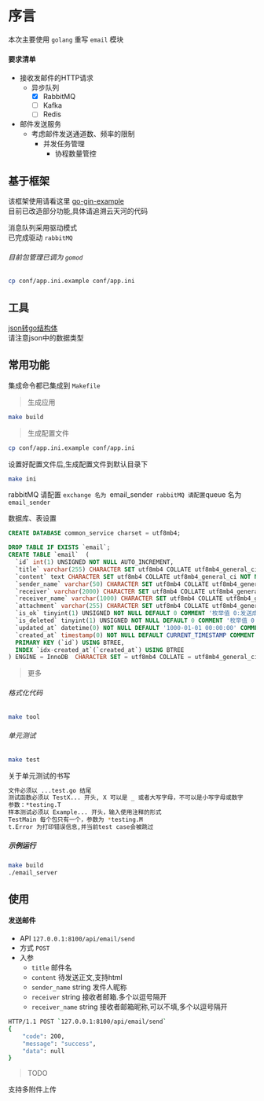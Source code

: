 # 序言
本次主要使用 `golang` 重写 `email` 模块  

#### 要求清单

* 接收发邮件的HTTP请求
    - 异步队列
        - [x] RabbitMQ
        - [ ] Kafka
        - [ ] Redis
* 邮件发送服务
    - 考虑邮件发送通道数、频率的限制
        - 并发任务管理
            - 协程数量管控

## 基于框架

该框架使用请看这里 [go-gin-example](https://email_server/blob/master/README_ZH.md)  
目前已改造部分功能,具体请追溯云天河的代码  

消息队列采用驱动模式  
已完成驱动 `rabbitMQ`  

###### 目前包管理已调为 `gomod`  

~~~bash
cp conf/app.ini.example conf/app.ini  
~~~

## 工具

[json转go结构体](https://www.sojson.com/json/json2go.html)  
请注意json中的数据类型  

## 常用功能
集成命令都已集成到 `Makefile`

> 生成应用

~~~bash
make build
~~~

> 生成配置文件

~~~bash
cp conf/app.ini.example conf/app.ini  
~~~

设置好配置文件后,生成配置文件到默认目录下

~~~bash
make ini
~~~

rabbitMQ 请配置 `exchange 名为 `email_sender` 
rabbitMQ 请配置 `queue 名为 `email_sender` 

数据库、表设置  
~~~sql
CREATE DATABASE common_service charset = utf8mb4;

DROP TABLE IF EXISTS `email`;
CREATE TABLE `email`  (
  `id` int(1) UNSIGNED NOT NULL AUTO_INCREMENT,
  `title` varchar(255) CHARACTER SET utf8mb4 COLLATE utf8mb4_general_ci NOT NULL DEFAULT '' COMMENT '邮件标题',
  `content` text CHARACTER SET utf8mb4 COLLATE utf8mb4_general_ci NOT NULL COMMENT '邮件内容',
  `sender_name` varchar(50) CHARACTER SET utf8mb4 COLLATE utf8mb4_general_ci NOT NULL DEFAULT '' COMMENT '发件者姓名.发起方自定义',
  `receiver` varchar(2000) CHARACTER SET utf8mb4 COLLATE utf8mb4_general_ci NOT NULL DEFAULT '' COMMENT '接收者邮箱.多个以逗号隔开',
  `receiver_name` varchar(1000) CHARACTER SET utf8mb4 COLLATE utf8mb4_general_ci NOT NULL DEFAULT '' COMMENT '接收者姓名.多个以逗号隔开',
  `attachment` varchar(255) CHARACTER SET utf8mb4 COLLATE utf8mb4_general_ci NOT NULL DEFAULT '' COMMENT '附件信息',
  `is_ok` tinyint(1) UNSIGNED NOT NULL DEFAULT 0 COMMENT '枚举值 0:发送成功,1:发送失败',
  `is_deleted` tinyint(1) UNSIGNED NOT NULL DEFAULT 0 COMMENT '枚举值 0:正常,1:删除',
  `updated_at` datetime(0) NOT NULL DEFAULT '1000-01-01 00:00:00' COMMENT '更新时间',
  `created_at` timestamp(0) NOT NULL DEFAULT CURRENT_TIMESTAMP COMMENT '创建时间',
  PRIMARY KEY (`id`) USING BTREE,
  INDEX `idx-created_at`(`created_at`) USING BTREE
) ENGINE = InnoDB  CHARACTER SET = utf8mb4 COLLATE = utf8mb4_general_ci COMMENT = '邮件服务' ROW_FORMAT = Compact;
~~~

> 更多

###### 格式化代码

~~~bash
make tool
~~~

###### 单元测试

~~~bash
make test
~~~

关于单元测试的书写  

~~~bash
文件必须以 ...test.go 结尾
测试函数必须以 TestX... 开头, X 可以是 _ 或者大写字母，不可以是小写字母或数字
参数：*testing.T
样本测试必须以 Example... 开头，输入使用注释的形式
TestMain 每个包只有一个，参数为 *testing.M
t.Error 为打印错误信息,并当前test case会被跳过
~~~

##### 示例运行

~~~bash
make build
./email_server
~~~

## 使用

#### 发送邮件

- API `127.0.0.1:8100/api/email/send`  
- 方式 `POST`
- 入参
    - `title` 邮件名
    - `content` 待发送正文,支持html
    - `sender_name` string 发件人昵称
    - `receiver` string 接收者邮箱.多个以逗号隔开
    - `receiver_name` string 接收者邮箱昵称,可以不填,多个以逗号隔开

~~~bash
HTTP/1.1 POST `127.0.0.1:8100/api/email/send`  
{
    "code": 200,
    "message": "success",
    "data": null
}
~~~

> TODO

支持多附件上传  